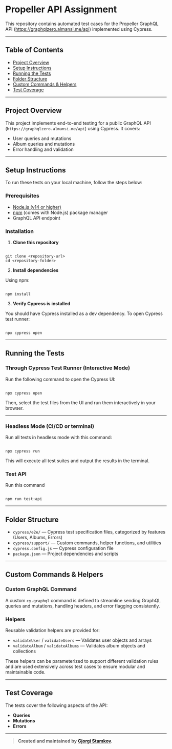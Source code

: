 # Propeller API Assignment

This repository contains automated test cases for the Propeller GraphQL API (https://graphqlzero.almansi.me/api) implemented using Cypress.

---

## Table of Contents

- [Project Overview](#project-overview)  
- [Setup Instructions](#setup-instructions)  
- [Running the Tests](#running-the-tests)  
- [Folder Structure](#folder-structure)  
- [Custom Commands & Helpers](#custom-commands--helpers)  
- [Test Coverage](#test-coverage) 

---

## Project Overview

This project implements end-to-end testing for a public GraphQL API (`https://graphqlzero.almansi.me/api`) using Cypress. It covers:

- User queries and mutations  
- Album queries and mutations  
- Error handling and validation  

---

## Setup Instructions

To run these tests on your local machine, follow the steps below:

### Prerequisites

- [Node.js (v14 or higher)](https://nodejs.org/en/download/)
- [npm](https://www.npmjs.com/get-npm) (comes with Node.js) package manager  
- GraphQL API endpoint  

### Installation

1. **Clone this repository**

```

git clone <repository-url>
cd <repository-folder>

```


2. **Install dependencies**

Using npm:

```

npm install

```


3. **Verify Cypress is installed**

You should have Cypress installed as a dev dependency. To open Cypress test runner:

```

npx cypress open

```

---

## Running the Tests

### Through Cypress Test Runner (Interactive Mode)

Run the following command to open the Cypress UI:


```

npx cypress open

```


Then, select the test files from the UI and run them interactively in your browser.

---

### Headless Mode (CI/CD or terminal)

Run all tests in headless mode with this command:

```

npx cypress run

```


This will execute all test suites and output the results in the terminal.

### Test API

Run this command


```

npm run test:api

```


---

## Folder Structure

- `cypress/e2e/` — Cypress test specification files, categorized by features (Users, Albums, Errors)  
- `cypress/support/` — Custom commands, helper functions, and utilities  
- `cypress.config.js` — Cypress configuration file  
- `package.json` — Project dependencies and scripts  

---

## Custom Commands & Helpers

### Custom GraphQL Command

A custom `cy.graphql` command is defined to streamline sending GraphQL queries and mutations, handling headers, and error flagging consistently.

### Helpers

Reusable validation helpers are provided for:

- `validateUser` / `validateUsers` — Validates user objects and arrays 
- `validateAlbum` / `validateAlbums` — Validates album objects and collections

These helpers can be parameterized to support different validation rules and are used extensively across test cases to ensure modular and maintainable code.

---

## Test Coverage

The tests cover the following aspects of the API:

- **Queries**  
- **Mutations**   
- **Errors**  


---

> **Created and maintained by [Gjorgi Stamkov](https://github.com/gjorgistamkov).**

